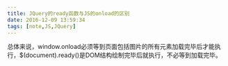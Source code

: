 ```yaml
---
title: JQuery的ready函数与JS的onload的区别
date: 2016-12-09 13:59:34
tags: [note,JS,JQuery]
---
```


总体来说，window.onload必须等到页面包括图片的所有元素加载完毕后才能执行，$(document).ready()是DOM结构绘制完毕后就执行，不必等到加载完毕。